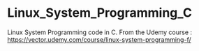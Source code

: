 # Linux_System_Programming_C
Linux System Programming code in C. From the Udemy course : https://vector.udemy.com/course/linux-system-programming-f/
